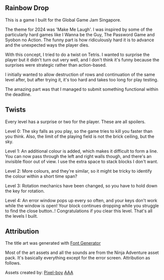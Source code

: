 ## Rainbow Drop

This is a game I built for the Global Game Jam Singapore.

The theme for 2024 was 'Make Me Laugh'. I was inspired by some of the particularly hard games like I Wanna be the Guy, The Password Game and Syobon no Action. The funny part is how ridiculously hard it is to advance and the unexpected ways the player dies.

With this concept, I tried to do a twist on Tetris. I wanted to surprise the player but it didn't turn out very well, and I don't think it's funny because the surprises were strategic rather than action-based.

I initially wanted to allow destruction of rows and continuation of the same level after, but after trying it, it's too hard and takes too long for play testing.

The amazing part was that I managed to submit something functional within the deadline.

## Twists

Every level has a surprise or two for the player. These are all spoilers.

Level 0: The sky falls as you play, so the game tries to kill you faster than you think. Also, the limit of the playing field is not the brick ceiling, but the sky.

Level 1: An additional colour is added, which makes it difficult to form a line. You can now pass through the left and right walls though, and there's an invisible floor out of view. I use the extra space to stack blocks I don't want.

Level 2: More colours, and they're similar, so it might be tricky to identify the colour within a short time span?

Level 3: Rotation mechanics have been changed, so you have to hold down the key for rotation.

Level 4: An error window pops up every so often, and your keys don't work while the window is open! Your block continues dropping while you struggle to find the close button..! Congratulations if you clear this level. That's all the levels I built.

## Attribution

The title art was generated with [Font Generator](https://www.textstudio.com/)

Most of the art assets and all the sounds are from the Ninja Adventure asset pack. It's basically everything except for the error screen. Attribution as follows.

Assets created by:
[Pixel-boy](https://pixel-boy.itch.io/)
[AAA](https://www.instagram.com/challenger.aaa/?hl=fr)
